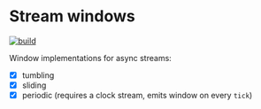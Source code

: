 # Stream windows

[![build](../../workflows/build/badge.svg)](../../actions/workflows/build.yml)

Window implementations for async streams:

- [x] tumbling
- [x] sliding
- [x] periodic (requires a clock stream, emits window on every `tick`)
